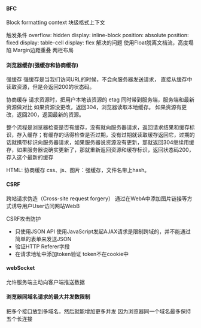 #### BFC
Block formatting context 块级格式上下文

触发条件 
overflow: hidden 
display: inline-block
position: absolute
position: fixed
display: table-cell
display: flex
解决的问题
使用Float脱离文档流，高度塌陷
Margin边距重叠
两栏布局

#### 浏览器缓存(强缓存和协商缓存)
强缓存
强缓存是当我们访问URL的时候，不会向服务器发送请求，
直接从缓存中读取资源，但是会返回200的状态码。

协商缓存
请求资源时，把用户本地该资源的 etag 同时带到服务端，服务端和最新资源做对比
如果资源没更改，返回304，浏览器读取本地缓存。
如果资源有更改，返回200，返回最新的资源。

整个流程是浏览器检查是否有缓存，没有就向服务器请求，返回请求结果和缓存标识，存入缓存；有缓存的话得检查是否过期，没有过期就读取缓存返回它，过期的话就携带标识向服务器请求，如果服务器说资源没有更新，那就返回304继续用缓存，如果服务器说确实更新了，那就重新返回资源和缓存标识，返回状态码200，存入这个最新的缓存

HTML: 协商缓存
css、js、图片：强缓存，文件名带上hash。

#### CSRF
跨站请求伪造（Cross-site request forgery）
通过在WebA中添加图片链接等方式诱导用户User访问网站WebB

CSRF攻击防护
- 只使用JSON API 使用JavaScript发起AJAX请求是限制跨域的，并不能通过简单的表单来发送JSON
- 验证HTTP Referer字段
- 在请求地址中添加token验证 token不在cookie中

#### webSocket  
允许服务端主动向客户端推送数据


#### 浏览器同域名请求的最大并发数限制
把多个接口放到多域名，然后就能增加更多并发
因为浏览器同一个域名最多保持五个长连接